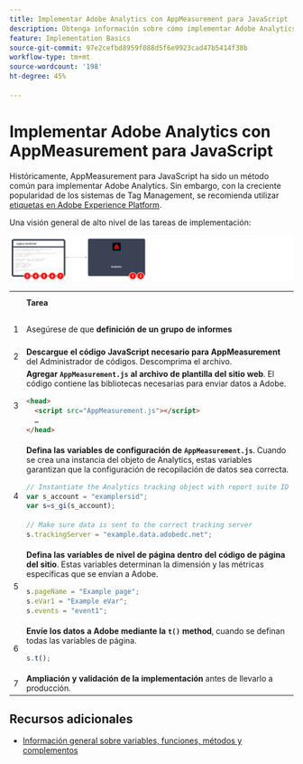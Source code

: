 ```yaml
---
title: Implementar Adobe Analytics con AppMeasurement para JavaScript
description: Obtenga información sobre cómo implementar Adobe Analytics mediante JavaScript sin un sistema de administración de etiquetas.
feature: Implementation Basics
source-git-commit: 97e2cefbd8959f088d5f6e9923cad47b5414f38b
workflow-type: tm+mt
source-wordcount: '198'
ht-degree: 45%

---
```


# Implementar Adobe Analytics con AppMeasurement para JavaScript

Históricamente, AppMeasurement para JavaScript ha sido un método común para implementar Adobe Analytics. Sin embargo, con la creciente popularidad de los sistemas de Tag Management, se recomienda utilizar [etiquetas en Adobe Experience Platform](../launch/overview.md).

Una visión general de alto nivel de las tareas de implementación:

![Información general sobre la implementación de Adobe Analytics con AppMeasurement](../assets/appmeasurement-annotated.png)

<table>
<tr>
<td></td><td> <b>Tarea</b></td><td><b>Más información</b></td>
</tr>

<tr>
<td>1</td><td>Asegúrese de que <b>definición de un grupo de informes</b></td><td><a href="../../admin/admin/c-manage-report-suites/report-suites-admin.md">Administrador del grupo de informes</a></td>
</tr>

<tr>
<td>2</td><td><b>Descargue el código JavaScript necesario para AppMeasurement</b> del Administrador de códigos. Descomprima el archivo.</td><td><a href="../../admin/admin/code-manager-admin.md">Administrador de códigos</a></td>
</tr>

<tr>
<td>3</td><td><b>Agregar <code>AppMeasurement.js</code> al archivo de plantilla del sitio web</b>. El código contiene las bibliotecas necesarias para enviar datos a Adobe.

```html
<head>
  <script src="AppMeasurement.js"></script>
  …
</head>
```

</td><td></td>
</tr>

<tr>
<td>4</td><td><b>Defina las variables de configuración de <code>AppMeasurement.js</code></b>. Cuando se crea una instancia del objeto de Analytics, estas variables garantizan que la configuración de recopilación de datos sea correcta.

```JavaScript
// Instantiate the Analytics tracking object with report suite ID
var s_account = "examplersid";
var s=s_gi(s_account);
 
// Make sure data is sent to the correct tracking server
s.trackingServer = "example.data.adobedc.net";
```

</td><td><a href="../vars/config-vars/configuration-variables.md">Variables de configuración</a></td>
</tr>

<tr>
<td>5</td><td><b>Defina las variables de nivel de página dentro del código de página del sitio</b>. Estas variables determinan la dimensión y las métricas específicas que se envían a Adobe.

```js
s.pageName = "Example page";
s.eVar1 = "Example eVar";
s.events = "event1";
```

</td><td><a href="../vars/page-vars/page-variables.md">Variables de página</a></td>
</tr>

<tr>
<td>6</td><td><b>Envíe los datos a Adobe mediante la <code>t()</code> method</b>, cuando se definan todas las variables de página.

```js
s.t();
```

</td><td><a href="../vars/functions/t-method.md">t(), método</a></td>
</tr>

<tr>
<td>7</td><td><b>Ampliación y validación de la implementación</b> antes de llevarlo a producción.</b></td><td></td>
</tr>

</table>

## Recursos adicionales

- [Información general sobre variables, funciones, métodos y complementos](../vars/overview.md)
